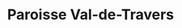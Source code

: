 ---
title: Paroisse Val-de-Travers
name: Val-de-Travers
site: https://paroissereformeevaldetravers.wordpress.com/
territoire:
    - La Côte-aux-Fées
    - Les Verrières
    - Val-de-Travers
NPA:	
    - 2103
    - 2105
    - 2108
    - 2112
    - 2113
    - 2114
    - 2115
    - 2116
    - 2117
    - 2123
    - 2126
    - 2127
meta:
    - Boveresse
    - Buttes
    - Couvet
    - Fleurier
    - Les Bayards
    - Môtiers
    - Noiraigue
    - Saint-Sulpice
    - Travers
---